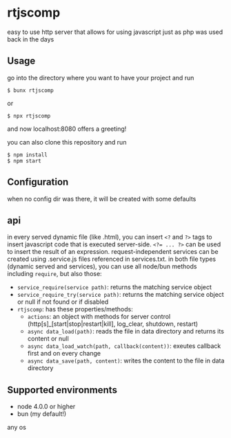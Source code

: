 # rtjscomp

easy to use http server that allows for using javascript just as php was used back in the days

## Usage

go into the directory where you want to have your project and run

```console
$ bunx rtjscomp
```

or

```console
$ npx rtjscomp
```

and now localhost:8080 offers a greeting!

you can also clone this repository and run

```console
$ npm install
$ npm start
```

## Configuration

when no config dir was there, it will be created with some defaults

## api

in every served dynamic file (like .html), you can insert `<?` and `?>` tags to insert javascript code that is executed server-side. `<?= ... ?>` can be used to insert the result of an expression.
request-independent services can be created using .service.js files referenced in services.txt.
in both file types (dynamic served and services), you can use all node/bun methods including `require`, but also those:

- `service_require(service path)`: returns the matching service object
- `service_require_try(service path)`: returns the matching service object or null if not found or if disabled
- `rtjscomp`: has these properties/methods:
  - `actions`: an object with methods for server control (http[s]_[start|stop|restart|kill], log_clear, shutdown, restart)
  - `async data_load(path)`: reads the file in data directory and returns its content or null
  - `async data_load_watch(path, callback(content))`: exeutes callback first and on every change
  - `async data_save(path, content)`: writes the content to the file in data directory

## Supported environments

- node 4.0.0 or higher
- bun (my default!)

any os
